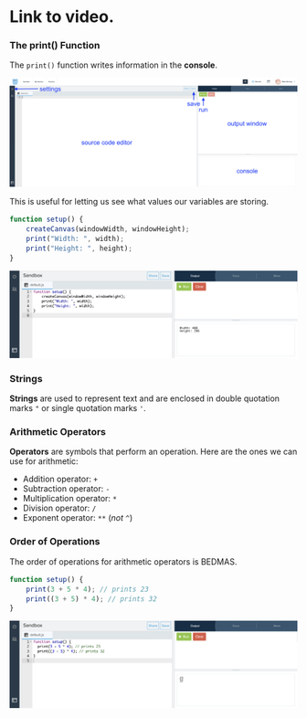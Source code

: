 # Link to video.

### The print() Function

The `print()` function writes information in the **console**.

![](../../Images/demo_labelled.png)

This is useful for letting us see what values our variables are storing.

```js
function setup() {
    createCanvas(windowWidth, windowHeight);
    print("Width: ", width);
    print("Height: ", height);
}

```

![](../../Images/print_width_height.png)

### Strings

**Strings** are used to represent text and are enclosed in double quotation marks `"` or single quotation marks `'`. 

### Arithmetic Operators

**Operators** are symbols that perform an operation. Here are the ones we can use for arithmetic:

* Addition operator: `+`
* Subtraction operator: `-`
* Multiplication operator: `*`
* Division operator: `/`
* Exponent operator: `**` (*not* `^`)

### Order of Operations

The order of operations for arithmetic operators is BEDMAS. 

```js
function setup() {
    print(3 + 5 * 4); // prints 23
    print((3 + 5) * 4); // prints 32
}
```

![](../../Images/print_numbers.png)
